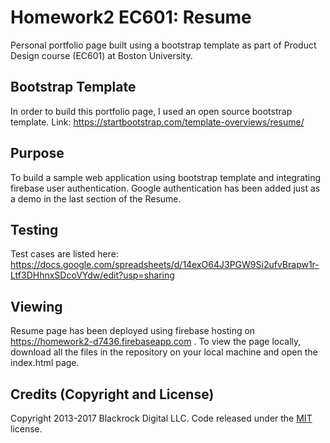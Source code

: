 # Homework2 EC601: Resume 
Personal portfolio page built using a bootstrap template as part of Product Design course (EC601) at Boston University.

## Bootstrap Template 
In order to build this portfolio page, I used an open source bootstrap template. 
Link: https://startbootstrap.com/template-overviews/resume/

## Purpose
To build a sample web application using bootstrap template and integrating firebase user authentication. 
Google authentication has been added just as a demo in the last section of the Resume.

## Testing 
Test cases are listed here: https://docs.google.com/spreadsheets/d/14exO64J3PGW9Si2ufvBrapw1r-Ltf3DHhnxSDcoVYdw/edit?usp=sharing


## Viewing
Resume page has been deployed using firebase hosting on https://homework2-d7436.firebaseapp.com .
To view the page locally, download all the files in the repository on your local machine and open the
index.html page.

## Credits (Copyright and License)

Copyright 2013-2017 Blackrock Digital LLC. Code released under the [MIT](https://github.com/BlackrockDigital/startbootstrap-resume/blob/gh-pages/LICENSE) license.


